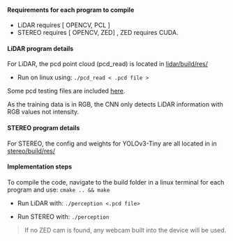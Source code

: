 #### Requirements for each program to compile

- LiDAR requires  [ OPENCV, PCL ]
- STEREO requires [ OPENCV, ZED] , ZED requires CUDA.

#### LiDAR program details

For LiDAR, the pcd point cloud (pcd_read) is located in [lidar/build/res/](lidar/build/res)

- Run on linux using: `./pcd_read < .pcd file >`

Some pcd testing files are included [here](lidar/build/res).

As the training data is in RGB, the CNN only detects LiDAR information with RGB values not intensity.

#### STEREO program details

For STEREO, the config and weights for YOLOv3-Tiny are all located in in [stereo/build/res/](stereo/build/res)

#### Implementation steps

To compile the code, navigate to the build folder in a linux terminal for each program and use: `cmake .. && make`

- Run LiDAR with: `./perception <.pcd file>`

- Run STEREO with: `./perception`

> If no ZED cam is found, any webcam built into the device will be used.

